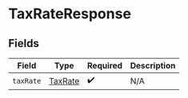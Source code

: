 # TaxRateResponse


## Fields

| Field                                     | Type                                      | Required                                  | Description                               |
| ----------------------------------------- | ----------------------------------------- | ----------------------------------------- | ----------------------------------------- |
| `taxRate`                                 | [TaxRate](../../models/shared/taxrate.md) | :heavy_check_mark:                        | N/A                                       |